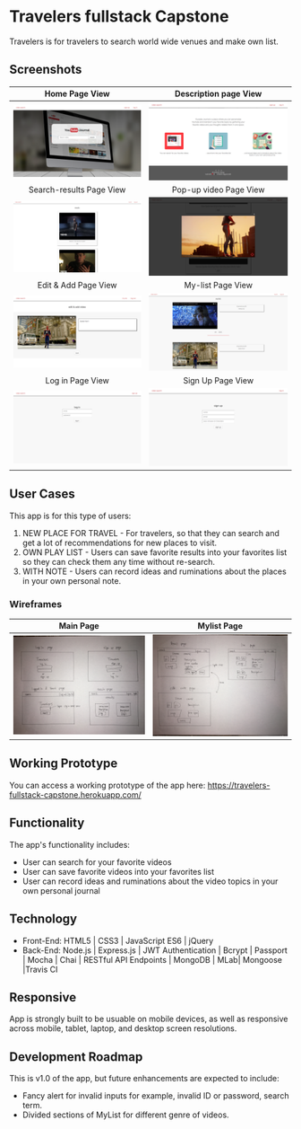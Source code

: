 # Travelers fullstack Capstone

Travelers is for travelers to search world wide venues and make own list.

## Screenshots

Home Page View | Description  page View
:-------------------------:|:-------------------------:
![Home Page](https://github.com/realnuno/youtube-journal-node-capstone/blob/master/readme-imgs/landing-page.png)  |  ![description  page](https://github.com/realnuno/youtube-journal-node-capstone/blob/master/readme-imgs/description-page.png)
Search-results Page View| Pop-up video Page View
![Search-results Page View](https://github.com/realnuno/youtube-journal-node-capstone/blob/master/readme-imgs/search-results-page.png) | ![Pop-up video Page View](https://github.com/realnuno/youtube-journal-node-capstone/blob/master/readme-imgs/popup-video-page.png)
Edit & Add Page View  | My-list Page View
![Edit & Add Page View](https://github.com/realnuno/youtube-journal-node-capstone/blob/master/readme-imgs/edit-page.png) | ![My-list Page View](https://github.com/realnuno/youtube-journal-node-capstone/blob/master/readme-imgs/mylist-page.png)
Log in Page View | Sign Up Page View
![Log in Page View](https://github.com/realnuno/youtube-journal-node-capstone/blob/master/readme-imgs/login-page.png) |![Sign Up Page View](https://github.com/realnuno/youtube-journal-node-capstone/blob/master/readme-imgs/signup-page.png)


## User Cases
This app is for this type of users:
1. NEW PLACE FOR TRAVEL - For travelers, so that they can search and get a lot of recommendations for new places to visit.
2. OWN PLAY LIST - Users can save favorite results into your favorites list so they can check them any time without re-search.
3. WITH NOTE - Users can record ideas and ruminations about the places in your own personal note.


### Wireframes
Main Page             |  Mylist Page
:-------------------------:|:-------------------------:
![Main Page](https://github.com/realnuno/travelers-fullstack-capstone/blob/master/readme-imgs/Image1.jpeg)  |  ![Mylist Page](https://github.com/realnuno/travelers-fullstack-capstone/blob/master/readme-imgs/Image2.jpeg)

## Working Prototype
You can access a working prototype of the app here: https://travelers-fullstack-capstone.herokuapp.com/

## Functionality
The app's functionality includes:
* User can search for your favorite videos
* User can save favorite videos into your favorites list
* User can record ideas and ruminations about the video topics in your own personal journal

## Technology
* Front-End: HTML5 | CSS3 | JavaScript ES6 | jQuery
* Back-End: Node.js | Express.js | JWT Authentication | Bcrypt | Passport | Mocha | Chai | RESTful API Endpoints | MongoDB | MLab| Mongoose |Travis CI



## Responsive
App is strongly built to be usuable on mobile devices, as well as responsive across mobile, tablet, laptop, and desktop screen resolutions.

## Development Roadmap
This is v1.0 of the app, but future enhancements are expected to include:
* Fancy alert for invalid inputs for example, invalid ID or password, search term.
* Divided sections of MyList for different genre of videos.
